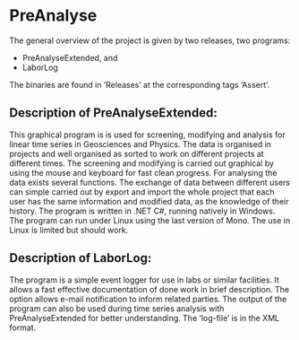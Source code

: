 # PreAnalyse

The general overview of the project is given by two releases, two programs:
- PreAnalyseExtended, and
- LaborLog

The binaries are found in ‘Releases’ at the corresponding tags ‘Assert’.

Description of PreAnalyseExtended:
------------------------------------------------
This graphical program is is used for screening, modifying and analysis for linear time series in Geosciences and Physics. The data is organised in projects and well organised as sorted to work on different projects at different times. The screening and modifying is carried out graphical by using the mouse and keyboard for fast clean progress. For analysing the data exists several functions. The exchange of data between different users can simple carried out by export and import the whole project that each user has the same information and modified data, as the knowledge of their history.
The program is written in .NET C#, running natively in Windows. The program can run under Linux using the last version of Mono. The use in Linux is limited but should work.


Description of LaborLog:
---------------------------------
The program is a simple event logger for use in labs or similar facilities. It allows a fast effective documentation of done work in brief description. The option allows e-mail notification to inform related parties. 
The output of the program can also be used during time series analysis with PreAnalyseExtended for better understanding. The ‘log-file’ is in the XML format.

